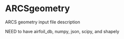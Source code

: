 # ARCSgeometry
ARCS geometry input file description

NEED to have airfoil_db, numpy, json, scipy, and shapely
